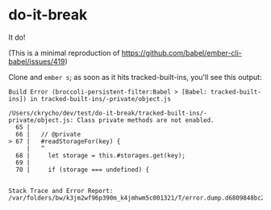 # do-it-break

It do!

(This is a minimal reproduction of https://github.com/babel/ember-cli-babel/issues/419)

Clone and `ember s`; as soon as it hits tracked-built-ins, you'll see this output:

```
Build Error (broccoli-persistent-filter:Babel > [Babel: tracked-built-ins]) in tracked-built-ins/-private/object.js

/Users/ckrycho/dev/test/do-it-break/tracked-built-ins/-private/object.js: Class private methods are not enabled.
  65 |
  66 |   // @private
> 67 |   #readStorageFor(key) {
     |   ^
  68 |     let storage = this.#storages.get(key);
  69 |
  70 |     if (storage === undefined) {


Stack Trace and Error Report: /var/folders/bw/k3jm2wf96p390m_k4jmhwm5c001321/T/error.dump.d6809848bc20bdeb895ea95b03bfbf87.log
```
